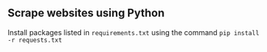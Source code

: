 ## Scrape websites using Python

Install packages listed in `requirements.txt`  using the command `pip install -r requests.txt`
